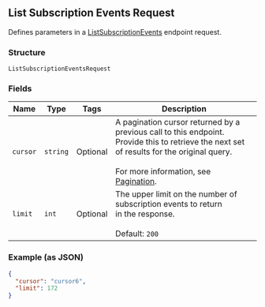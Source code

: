 ## List Subscription Events Request

Defines parameters in a 
[ListSubscriptionEvents](#endpoint-subscriptions-listsubscriptionevents)
endpoint request.

### Structure

`ListSubscriptionEventsRequest`

### Fields

| Name | Type | Tags | Description |
|  --- | --- | --- | --- |
| `cursor` | `string` | Optional | A pagination cursor returned by a previous call to this endpoint.<br>Provide this to retrieve the next set of results for the original query.<br><br>For more information, see [Pagination](https://developer.squareup.com/docs/docs/working-with-apis/pagination). |
| `limit` | `int` | Optional | The upper limit on the number of subscription events to return <br>in the response. <br><br>Default: `200` |

### Example (as JSON)

```json
{
  "cursor": "cursor6",
  "limit": 172
}
```

